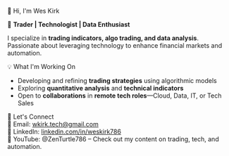 👋 Hi, I'm Wes Kirk  

🚀 **Trader | Technologist | Data Enthusiast**  

I specialize in **trading indicators, algo trading, and data analysis**. Passionate about leveraging technology to enhance financial markets and automation.  

 💡 What I'm Working On  
- Developing and refining **trading strategies** using algorithmic models  
- Exploring **quantitative analysis** and **technical indicators**  
- Open to **collaborations** in **remote tech roles**—Cloud, Data, IT, or Tech Sales  

 🤝 Let's Connect  
📧 Email: [wkirk.tech@gmail.com](mailto:wkirk.tech@gmail.com)  
🔗 LinkedIn: [linkedin.com/in/weskirk786](https://linkedin.com/in/weskirk786)  
🐢 YouTube: @ZenTurtle786 – Check out my content on trading, tech, and automation.
<!---

--->
